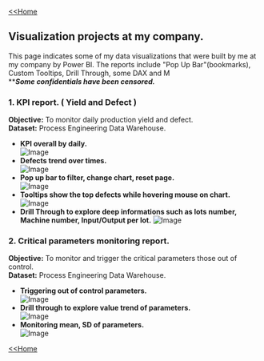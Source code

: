 [<<Home](https://pakkawatk.github.io/portfolio)<br />
## Visualization projects at my company.
This page indicates some of my data visualizations that were built by me at my company by Power BI.
The reports include "Pop Up Bar"(bookmarks), Custom Tooltips, Drill Through, some DAX and M<br />
*****Some confidentials have been censored.***<br />

### 1. KPI report. ( Yield and Defect )
**Objective:** To monitor daily production yield and defect.<br />
**Dataset:** Process Engineering Data Warehouse.<br />
 - **KPI overall by daily.**<br />
![Image](https://github.com/Pakkawatk/portfolio/blob/gh-pages/img/bi1.png?raw=true)<br />
 - **Defects trend over times.**<br />
![Image](https://github.com/Pakkawatk/portfolio/blob/gh-pages/img/bi2.png?raw=true)<br />
 - **Pop up bar to filter, change chart, reset page.**<br />
![Image](https://github.com/Pakkawatk/portfolio/blob/gh-pages/img/bi3.png?raw=true)<br />
 - **Tooltips show the top defects while hovering mouse on chart.**<br />
![Image](https://github.com/Pakkawatk/portfolio/blob/gh-pages/img/bi4.png?raw=true)<br />
 - **Drill Through to explore deep informations such as lots number, Machine number, Input/Output per lot.**
![Image](https://github.com/Pakkawatk/portfolio/blob/gh-pages/img/bi5.jpg?raw=true)<br />

### 2. Critical parameters monitoring report.
**Objective:** To monitor and trigger the critical parameters those out of control.<br />
**Dataset:** Process Engineering Data Warehouse.<br />
 - **Triggering out of control parameters.**<br />
![Image](https://github.com/Pakkawatk/portfolio/blob/gh-pages/img/bi6.jpg?raw=true)<br />
 - **Drill through to explore value trend of parameters.**<br />
![Image](https://github.com/Pakkawatk/portfolio/blob/gh-pages/img/bi8.png?raw=true)<br />
 - **Monitoring mean, SD of parameters.**<br />
![Image](https://github.com/Pakkawatk/portfolio/blob/gh-pages/img/bi7.jpg?raw=true)<br />

[<<Home](https://pakkawatk.github.io/portfolio)
